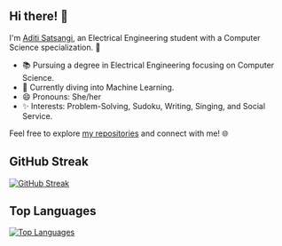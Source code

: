 
## Hi there! 👋

I'm [Aditi Satsangi](https://github.com/AditiSatsangi), an Electrical Engineering student with a Computer Science specialization. 🌟

- 📚 Pursuing a degree in Electrical Engineering focusing on Computer Science.
- 🤖 Currently diving into Machine Learning.
- 😄 Pronouns: She/her
- ✨ Interests: Problem-Solving, Sudoku, Writing, Singing, and Social Service.

Feel free to explore [my repositories](https://github.com/AditiSatsangi?tab=repositories) and connect with me! 🌐



## GitHub Streak

[![GitHub Streak](https://github-readme-streak-stats.herokuapp.com/?user=AditiSatsangi)](https://github.com/AditiSatsangi)

## Top Languages

[![Top Languages](https://github-readme-stats.vercel.app/api/top-langs/?username=AditiSatsangi&layout=compact)](https://github.com/AditiSatsangi)
 
